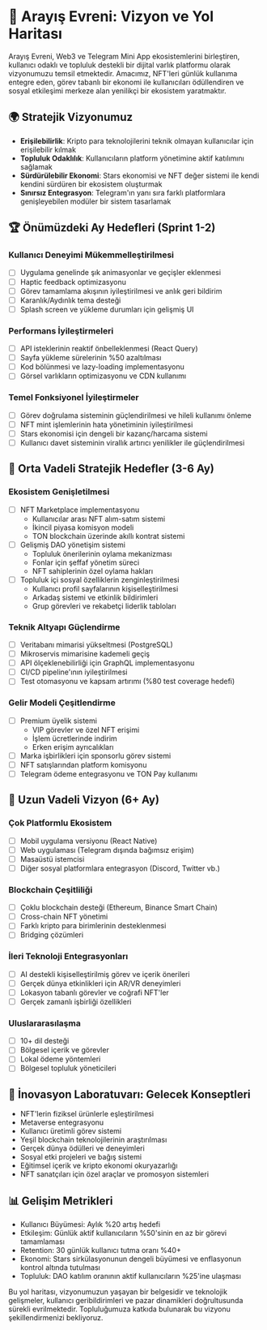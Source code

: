 # 🚀 Arayış Evreni: Vizyon ve Yol Haritası

Arayış Evreni, Web3 ve Telegram Mini App ekosistemlerini birleştiren, kullanıcı odaklı ve topluluk destekli bir dijital varlık platformu olarak vizyonumuzu temsil etmektedir. Amacımız, NFT'leri günlük kullanıma entegre eden, görev tabanlı bir ekonomi ile kullanıcıları ödüllendiren ve sosyal etkileşimi merkeze alan yenilikçi bir ekosistem yaratmaktır.

## 🌍 Stratejik Vizyonumuz

- **Erişilebilirlik**: Kripto para teknolojilerini teknik olmayan kullanıcılar için erişilebilir kılmak
- **Topluluk Odaklılık**: Kullanıcıların platform yönetimine aktif katılımını sağlamak
- **Sürdürülebilir Ekonomi**: Stars ekonomisi ve NFT değer sistemi ile kendi kendini sürdüren bir ekosistem oluşturmak
- **Sınırsız Entegrasyon**: Telegram'ın yanı sıra farklı platformlara genişleyebilen modüler bir sistem tasarlamak

## 🏆 Önümüzdeki Ay Hedefleri (Sprint 1-2)

### Kullanıcı Deneyimi Mükemmelleştirilmesi
- [ ] Uygulama genelinde şık animasyonlar ve geçişler eklenmesi
- [ ] Haptic feedback optimizasyonu
- [ ] Görev tamamlama akışının iyileştirilmesi ve anlık geri bildirim
- [ ] Karanlık/Aydınlık tema desteği
- [ ] Splash screen ve yükleme durumları için gelişmiş UI

### Performans İyileştirmeleri
- [ ] API isteklerinin reaktif önbelleklenmesi (React Query)
- [ ] Sayfa yükleme sürelerinin %50 azaltılması
- [ ] Kod bölünmesi ve lazy-loading implementasyonu
- [ ] Görsel varlıkların optimizasyonu ve CDN kullanımı

### Temel Fonksiyonel İyileştirmeler
- [ ] Görev doğrulama sisteminin güçlendirilmesi ve hileli kullanımı önleme
- [ ] NFT mint işlemlerinin hata yönetiminin iyileştirilmesi
- [ ] Stars ekonomisi için dengeli bir kazanç/harcama sistemi
- [ ] Kullanıcı davet sisteminin virallık artırıcı yenilikler ile güçlendirilmesi

## 🌄 Orta Vadeli Stratejik Hedefler (3-6 Ay)

### Ekosistem Genişletilmesi
- [ ] NFT Marketplace implementasyonu
  - Kullanıcılar arası NFT alım-satım sistemi
  - İkincil piyasa komisyon modeli
  - TON blockchain üzerinde akıllı kontrat sistemi
- [ ] Gelişmiş DAO yönetişim sistemi
  - Topluluk önerilerinin oylama mekanizması
  - Fonlar için şeffaf yönetim süreci
  - NFT sahiplerinin özel oylama hakları
- [ ] Topluluk içi sosyal özelliklerin zenginleştirilmesi
  - Kullanıcı profil sayfalarının kişiselleştirilmesi
  - Arkadaş sistemi ve etkinlik bildirimleri
  - Grup görevleri ve rekabetçi liderlik tabloları

### Teknik Altyapı Güçlendirme
- [ ] Veritabanı mimarisi yükseltmesi (PostgreSQL)
- [ ] Mikroservis mimarisine kademeli geçiş
- [ ] API ölçeklenebilirliği için GraphQL implementasyonu
- [ ] CI/CD pipeline'ının iyileştirilmesi
- [ ] Test otomasyonu ve kapsam artırımı (%80 test coverage hedefi)

### Gelir Modeli Çeşitlendirme
- [ ] Premium üyelik sistemi
  - VIP görevler ve özel NFT erişimi
  - İşlem ücretlerinde indirim
  - Erken erişim ayrıcalıkları
- [ ] Marka işbirlikleri için sponsorlu görev sistemi
- [ ] NFT satışlarından platform komisyonu
- [ ] Telegram ödeme entegrasyonu ve TON Pay kullanımı

## 🚀 Uzun Vadeli Vizyon (6+ Ay)

### Çok Platformlu Ekosistem
- [ ] Mobil uygulama versiyonu (React Native)
- [ ] Web uygulaması (Telegram dışında bağımsız erişim)
- [ ] Masaüstü istemcisi
- [ ] Diğer sosyal platformlara entegrasyon (Discord, Twitter vb.)

### Blockchain Çeşitliliği
- [ ] Çoklu blockchain desteği (Ethereum, Binance Smart Chain)
- [ ] Cross-chain NFT yönetimi
- [ ] Farklı kripto para birimlerinin desteklenmesi
- [ ] Bridging çözümleri

### İleri Teknoloji Entegrasyonları
- [ ] AI destekli kişiselleştirilmiş görev ve içerik önerileri
- [ ] Gerçek dünya etkinlikleri için AR/VR deneyimleri
- [ ] Lokasyon tabanlı görevler ve coğrafi NFT'ler
- [ ] Gerçek zamanlı işbirliği özellikleri

### Uluslararasılaşma
- [ ] 10+ dil desteği
- [ ] Bölgesel içerik ve görevler
- [ ] Lokal ödeme yöntemleri
- [ ] Bölgesel topluluk yöneticileri

## 🧠 İnovasyon Laboratuvarı: Gelecek Konseptleri

- NFT'lerin fiziksel ürünlerle eşleştirilmesi
- Metaverse entegrasyonu
- Kullanıcı üretimli görev sistemi
- Yeşil blockchain teknolojilerinin araştırılması
- Gerçek dünya ödülleri ve deneyimleri
- Sosyal etki projeleri ve bağış sistemi
- Eğitimsel içerik ve kripto ekonomi okuryazarlığı
- NFT sanatçıları için özel araçlar ve promosyon sistemleri

## 📊 Gelişim Metrikleri

- Kullanıcı Büyümesi: Aylık %20 artış hedefi
- Etkileşim: Günlük aktif kullanıcıların %50'sinin en az bir görevi tamamlaması
- Retention: 30 günlük kullanıcı tutma oranı %40+
- Ekonomi: Stars sirkülasyonunun dengeli büyümesi ve enflasyonun kontrol altında tutulması
- Topluluk: DAO katılım oranının aktif kullanıcıların %25'ine ulaşması

Bu yol haritası, vizyonumuzun yaşayan bir belgesidir ve teknolojik gelişmeler, kullanıcı geribildirimleri ve pazar dinamikleri doğrultusunda sürekli evrilmektedir. Topluluğumuza katkıda bulunarak bu vizyonu şekillendirmenizi bekliyoruz.